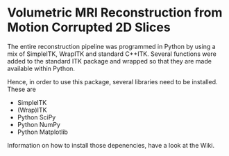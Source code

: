 # Volumetric MRI Reconstruction from Motion Corrupted 2D Slices

The entire reconstruction pipeline was programmed in Python by using a mix 
of SimpleITK, WrapITK and standard C++ITK. Several functions were added to the
standard ITK package and wrapped so that they are made available within Python.

Hence, in order to use this package, several libraries need to be installed.
These are
* SimpleITK
* (Wrap)ITK
* Python SciPy
* Python NumPy
* Python Matplotlib

Information on how to install those depenencies, have a look at the Wiki.